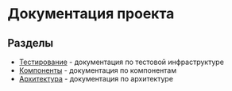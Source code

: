 # Документация проекта

## Разделы
- [Тестирование](./testing/overview.md) - документация по тестовой инфраструктуре
- [Компоненты](./components/README.md) - документация по компонентам
- [Архитектура](./architecture/README.md) - документация по архитектуре 